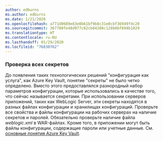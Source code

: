 ```yaml
---
author: edburns
ms.author: edburns
ms.date: 1/21/2020
ms.openlocfilehash: a771d0689e83e0b61bf9b8c31e0cbf36949fdc20
ms.sourcegitcommit: 367780fe48d977c82cb84208c128b0bf694b1029
ms.translationtype: HT
ms.contentlocale: ru-RU
ms.lasthandoff: 01/29/2020
ms.locfileid: "76830762"
---
```

### <a name="inventory-all-secrets"></a>Проверка всех секретов

До появления таких технологических решений "конфигурация как услуга", как Azure Key Vault, понятие "секреты" не было четко определено. Вместо этого предоставлялся разнородный набор параметров конфигурации, которые использовались в качестве того, что сейчас называется секретами. При использовании серверов приложений, таких как WebLogic Server, эти секреты находятся в разных файлах конфигурации и хранилищах конфигураций. Проверьте все свойства и файлы конфигурации на рабочих серверах на наличие секретов и паролей. Обязательно проверьте наличие файла *weblogic.xml* в WAR-файлах. Кроме того, в приложении могут быть файлы конфигурации, содержащие пароли или учетные данные. См. [основные понятия Azure Key Vault](/azure/key-vault/basic-concepts).
